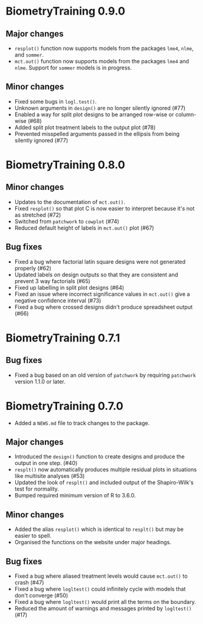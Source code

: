 # BiometryTraining 0.9.0

## Major changes

- `resplot()` function now supports models from the packages `lme4`, `nlme`, and `sommer`.
- `mct.out()` function now supports models from the packages `lme4` and `nlme`. Support for `sommer` models is in progress.

## Minor changes

- Fixed some bugs in `logl.test()`.
- Unknown arguments in `design()` are no longer silently ignored (#77)
- Enabled a way for split plot designs to be arranged row-wise or column-wise (#68)
- Added split plot treatment labels to the output plot (#78)
- Prevented misspelled arguments passed in the ellipsis from being silently ignored (#77)

# BiometryTraining 0.8.0

## Minor changes

- Updates to the documentation of `mct.out()`.
- Fixed `resplot()` so that plot C is now easier to interpret because it's not as stretched (#72)
- Switched from `patchwork` to `cowplot` (#74)
- Reduced default height of labels in `mct.out()` plot (#67)

## Bug fixes

- Fixed a bug where factorial latin square designs were not generated properly (#62)
- Updated labels on design outputs so that they are consistent and prevent 3 way factorials (#65)
- Fixed up labelling in split plot designs (#64)
- Fixed an issue where incorrect significance values in `mct.out()` give a negative confidence interval (#73)
- Fixed a bug where crossed designs didn't produce spreadsheet output (#66)

# BiometryTraining 0.7.1

## Bug fixes

- Fixed a bug based on an old version of `patchwork` by requiring `patchwork` version 1.1.0 or later.

# BiometryTraining 0.7.0

* Added a `NEWS.md` file to track changes to the package.

## Major changes

- Introduced the `design()` function to create designs and produce the output in one step. (#40)
- `resplt()` now automatically produces multiple residual plots in situations like multisite analyses (#53)
- Updated the look of `resplt()` and included output of the Shapiro-Wilk's test for normality.
- Bumped required minimum version of R to 3.6.0.

## Minor changes

- Added the alias `resplot()` which is identical to `resplt()` but may be easier to spell.
- Organised the functions on the website under major headings.

## Bug fixes

- Fixed a bug where aliased treatment levels would cause `mct.out()` to crash (#47)
- Fixed a bug where `logltest()` could infinitely cycle with models that don't converge (#50)
- Fixed a bug where `logltest()` would print all the terms on the boundary.
- Reduced the amount of warnings and messages printed by `logltest()` (#17)
